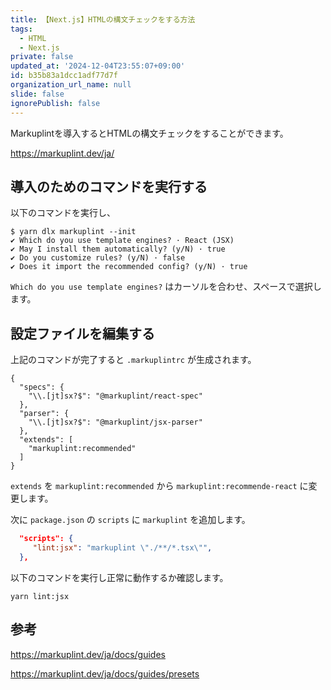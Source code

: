 ```yaml
---
title: 【Next.js】HTMLの構文チェックをする方法
tags:
  - HTML
  - Next.js
private: false
updated_at: '2024-12-04T23:55:07+09:00'
id: b35b83a1dcc1adf77d7f
organization_url_name: null
slide: false
ignorePublish: false
---
```

Markuplintを導入するとHTMLの構文チェックをすることができます。

https://markuplint.dev/ja/

## 導入のためのコマンドを実行する

以下のコマンドを実行し、

```terminal
$ yarn dlx markuplint --init
✔ Which do you use template engines? · React (JSX)
✔ May I install them automatically? (y/N) · true
✔ Do you customize rules? (y/N) · false
✔ Does it import the recommended config? (y/N) · true
```

`Which do you use template engines?` はカーソルを合わせ、スペースで選択します。

## 設定ファイルを編集する

上記のコマンドが完了すると `.markuplintrc` が生成されます。

```json:.markuplintrc
{
  "specs": {
    "\\.[jt]sx?$": "@markuplint/react-spec"
  },
  "parser": {
    "\\.[jt]sx?$": "@markuplint/jsx-parser"
  },
  "extends": [
    "markuplint:recommended"
  ]
}
```

`extends` を `markuplint:recommended` から `markuplint:recommende-react` に変更します。

次に `package.json` の `scripts` に `markuplint` を追加します。

```json:package.json
  "scripts": {
     "lint:jsx": "markuplint \"./**/*.tsx\"",
  },
```

以下のコマンドを実行し正常に動作するか確認します。

```terminal
yarn lint:jsx
```

## 参考

https://markuplint.dev/ja/docs/guides

https://markuplint.dev/ja/docs/guides/presets
